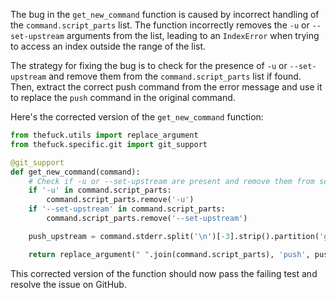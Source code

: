 The bug in the `get_new_command` function is caused by incorrect handling of the `command.script_parts` list. The function incorrectly removes the `-u` or `--set-upstream` arguments from the list, leading to an `IndexError` when trying to access an index outside the range of the list.

The strategy for fixing the bug is to check for the presence of `-u` or `--set-upstream` and remove them from the `command.script_parts` list if found. Then, extract the correct push command from the error message and use it to replace the `push` command in the original command.

Here's the corrected version of the `get_new_command` function:

```python
from thefuck.utils import replace_argument
from thefuck.specific.git import git_support

@git_support
def get_new_command(command):
    # Check if -u or --set-upstream are present and remove them from script_parts
    if '-u' in command.script_parts:
        command.script_parts.remove('-u')
    if '--set-upstream' in command.script_parts:
        command.script_parts.remove('--set-upstream')

    push_upstream = command.stderr.split('\n')[-3].strip().partition('git ')[2]

    return replace_argument(" ".join(command.script_parts), 'push', push_upstream)
```

This corrected version of the function should now pass the failing test and resolve the issue on GitHub.